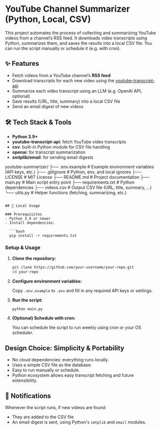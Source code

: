 
# YouTube Channel Summarizer (Python, Local, CSV)

This project automates the process of collecting and summarizing YouTube videos from a channel’s RSS feed. It downloads video transcripts using Python, summarizes them, and saves the results into a local CSV file. You can run the script manually or schedule it (e.g. with cron).

## ✨ Features

* Fetch videos from a YouTube channel’s **RSS feed**
* Download transcripts for each new video using the [youtube-transcript-api](https://github.com/jdepoix/youtube-transcript-api)
* Summarize each video transcript using an LLM (e.g. OpenAI API, optional)
* Save results (URL, title, summary) into a local CSV file
* Send an email digest of new videos

## 🛠 Tech Stack & Tools

* **Python 3.9+**
* **youtube-transcript-api**: fetch YouTube video transcripts
* **csv**: built-in Python module for CSV file handling
* **openai**: for transcript summarization
* **smtplib/email**: for sending email digests

youtube-summarizer/
├── .env.example           # Example environment variables (API keys, etc.)
├── .gitignore             # Python, env, and local ignores
├── LICENSE                # MIT License
├── README.md              # Project documentation
├── main.py                # Main script entry point
├── requirements.txt       # Python dependencies
├── videos.csv             # Output CSV file (URL, title, summary, ...)
└── utils.py               # Helper functions (fetching, summarizing, etc.)
```

## 🚀 Local Usage

### Prerequisites
- Python 3.9 or newer
- Install dependencies:

  ```bash
  pip install -r requirements.txt
  ```

### Setup & Usage

1. **Clone the repository:**

   ```bash
   git clone https://github.com/your-username/your-repo.git
   cd your-repo
   ```

2. **Configure environment variables:**

   Copy `.env.example` to `.env` and fill in any required API keys or settings.

3. **Run the script:**

   ```bash
   python main.py
   ```

4. **(Optional) Schedule with cron:**

   You can schedule the script to run weekly using cron or your OS scheduler.

## Design Choice: Simplicity & Portability

* No cloud dependencies: everything runs locally.
* Uses a simple CSV file as the database.
* Easy to run manually or schedule.
* Python ecosystem allows easy transcript fetching and future extensibility.

## 📧 Notifications

Whenever the script runs, if new videos are found:
  * They are added to the CSV file
  * An email digest is sent, using Python's `smtplib` and `email` modules.

